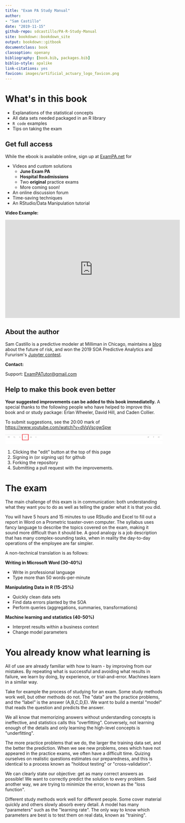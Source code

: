 ```yaml
--- 
title: "Exam PA Study Manual"
author: 
- "Sam Castillo"
date: "2019-11-15"
github-repo: sdcastillo/PA-R-Study-Manual
site: bookdown::bookdown_site
output: bookdown::gitbook
documentclass: book
classoption: openany
bibliography: [book.bib, packages.bib]
biblio-style: apalike
link-citations: yes
favicon: images/artificial_actuary_logo_favicon.png
---
```


# What's in this book

- Explanations of the statistical concepts
- All data sets needed packaged in an R library
- `R code` examples
- Tips on taking the exam

## Get full access

While the ebook is available online, sign up at [ExamPA.net](https://www.exampa.net/pricing) for 

- Videos and custom solutions
  - **June Exam PA**
  - **Hospital Readmissions**
  - Two **original** practice exams
  - More coming soon!
- An online discussion forum
- Time-saving techniques
- An RStudio/Data Manipulation tutorial

**Video Example:**

<iframe width="560" height="315" src="https://www.youtube.com/embed/K7j5RG3Jgmk" frameborder="0" allow="accelerometer; autoplay; encrypted-media; gyroscope; picture-in-picture" allowfullscreen></iframe>

## About the author

Sam Castillo is a predictive modeler at Milliman in Chicago, maintains a [blog](http://artificialactuary.com/) about the future of risk, and won the 2019 SOA Predictive Analytics and Fururism's [Jupyter contest](https://nbviewer.jupyter.org/github/SOASections/SOA-Predictive-Modeling-Innovation-and-Industry-Contest-2019-First-Place/blob/master/Predicting%20Uncertainty%20Prediction%20Intervals%20from%20Gradient%20Boosted%20Quantile%20Regression.ipynb).

**Contact:**

Support: ExamPATutor@gmail.com


## Help to make this book even better

**Your suggested improvements can be added to this book immediatelly.**  A special thanks to the following people who have helped to improve this book and or study package: Erlan Wheeler, David Hill, and Caden Collier.

To submit suggestions, see the 20:00 mark of https://www.youtube.com/watch?v=dVqVscgwSpw

![](images/gitbook_pull_request.png)

1.  Clicking the "edit" button at the top of this page
2.  Signing in (or signing up) for github
3.  Forking the repository
4.  Submitting a pull request with the improvements.




# The exam

The main challenge  of this exam is in communication: both understanding what they want you to do as well as telling the grader what it is that you did.

You will have 5 hours and 15 minutes to use RStudio and Excel to fill out a report in Word on a Prometric toaster-oven computer.  The syllabus uses fancy language to describe the topics covered on the exam, making it sound more difficult than it should be.  A good analogy is a job description that has many complex-sounding tasks, when in reality the day-to-day operations of the employee are far simpler.

A non-technical translation is as follows:

**Writing in Microsoft Word (30-40%)**

- Write in professional language
- Type more than 50 words-per-minute

**Manipulating Data in R (15-25%)**

- Quickly clean data sets
- Find data errors planted by the SOA
- Perform queries (aggregations, summaries, transformations)

**Machine learning and statistics (40-50%)**

- Interpret results within a business context
- Change model parameters



# You already know what learning is

All of use are already familiar with how to learn - by improving from our mistakes.  By repeating what is successful and avoiding what results in failure, we learn by doing, by experience, or trial-and-error.  Machines learn in a similar way.

Take for example the process of studying for an exam.  Some study methods work well, but other methods do not.  The "data" are the practice problems, and the “label” is the answer (A,B,C,D,E).  We want to build a mental "model” that reads the question and predicts the answer.

We all know that memorizing answers without understanding concepts is ineffective, and statistics calls this "overfitting".  Conversely, not learning enough of the details and only learning the high-level concepts is "underfitting".

The more practice problems that we do, the larger the training data set, and the better the prediction.  When we see new problems, ones which have not appeared in the practice exams, we often have a difficult time. Quizing ourselves on realistic questions estimates our preparedness, and this is identical to a process known as "holdout testing" or "cross-validation". 

We can clearly state our objective: get as many correct answers as possible! We want to correctly predict the solution to every problem.  Said another way, we are trying to minimize the error, known as the "loss function".  

Different study methods work well for different people.  Some cover material quickly and others slowly absorb every detail.  A model has many "parameters" such as the "learning rate".  The only way to know which parameters are best is to test them on real data, known as "training".
